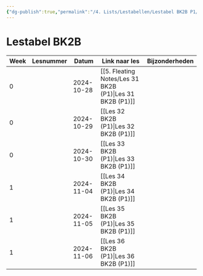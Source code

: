 ```yaml
---
{"dg-publish":true,"permalink":"/4. Lists/Lestabellen/Lestabel BK2B P1/"}
---
```


# Lestabel BK2B
| Week | Lesnummer | Datum      | Link naar les        | Bijzonderheden |
| ---- | --------- | ---------- | -------------------- | -------------- |
| 0    |           | 2024-10-28 | [[5. Fleating Notes/Les 31 BK2B (P1)\|Les 31 BK2B (P1)]] |                |
| 0    |           | 2024-10-29 | [[Les 32 BK2B (P1)\|Les 32 BK2B (P1)]] |                |
| 0    |           | 2024-10-30 | [[Les 33 BK2B (P1)\|Les 33 BK2B (P1)]] |                |
| 1    |           | 2024-11-04 | [[Les 34 BK2B (P1)\|Les 34 BK2B (P1)]] |                |
| 1    |           | 2024-11-05 | [[Les 35 BK2B (P1)\|Les 35 BK2B (P1)]] |                |
| 1    |           | 2024-11-06 | [[Les 36 BK2B (P1)\|Les 36 BK2B (P1)]] |                |
